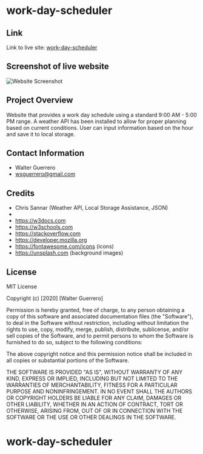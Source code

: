 # work-day-scheduler

## Link
Link to live site: [work-day-scheduler]()

## Screenshot of live website

![Website Screenshot]()

## Project Overview

Website that provides a work day schedule using a standard 9:00 AM - 5:00 PM range. A weather API has been installed to allow for proper planning based on current conditions. User can input information based on the hour and save it to local storage. 

## Contact Information

* Walter Guerrero
* wsguerrero@gmail.com


## Credits

* Chris Sannar (Weather API, Local Storage Assistance, JSON)
* 
* https://w3docs.com
* https://w3schools.com
* https://stackoverflow.com
* https://developer.mozilla.org
* https://fontawesome.com/icons  (icons)
* https://unsplash.com  (background images)

## License

MIT License

Copyright (c) [2020] [Walter Guerrero]

Permission is hereby granted, free of charge, to any person obtaining a copy
of this software and associated documentation files (the "Software"), to deal
in the Software without restriction, including without limitation the rights
to use, copy, modify, merge, publish, distribute, sublicense, and/or sell
copies of the Software, and to permit persons to whom the Software is
furnished to do so, subject to the following conditions:

The above copyright notice and this permission notice shall be included in all
copies or substantial portions of the Software.

THE SOFTWARE IS PROVIDED "AS IS", WITHOUT WARRANTY OF ANY KIND, EXPRESS OR
IMPLIED, INCLUDING BUT NOT LIMITED TO THE WARRANTIES OF MERCHANTABILITY,
FITNESS FOR A PARTICULAR PURPOSE AND NONINFRINGEMENT. IN NO EVENT SHALL THE
AUTHORS OR COPYRIGHT HOLDERS BE LIABLE FOR ANY CLAIM, DAMAGES OR OTHER
LIABILITY, WHETHER IN AN ACTION OF CONTRACT, TORT OR OTHERWISE, ARISING FROM,
OUT OF OR IN CONNECTION WITH THE SOFTWARE OR THE USE OR OTHER DEALINGS IN THE
SOFTWARE.
# work-day-scheduler
